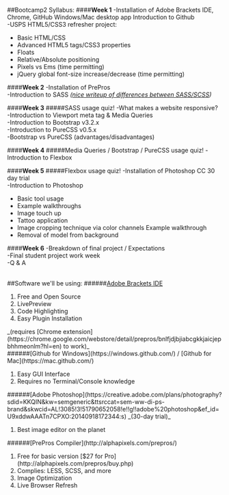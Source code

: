##Bootcamp2 Syllabus:
####__Week 1__
-Installation of Adobe Brackets IDE, Chrome, GitHub Windows/Mac desktop app Introduction to Github <br>
-USPS HTML5/CSS3 refresher project:
<ul>
    <li>Basic HTML/CSS</li>
    <li>Advanced HTML5 tags/CSS3 properties</li>
    <li>Floats</li>
    <li>Relative/Absolute positioning</li>
    <li>Pixels vs Ems (time permitting)</li>
    <li>jQuery global font-size increase/decrease (time permitting)</li>
</ul>

####__Week 2__
-Installation of PrePros <br>
-Introduction to SASS _([nice writeup of differences between SASS/SCSS](http://www.sitepoint.com/whats-difference-sass-scss/))_ <br>

####__Week 3__
#####SASS usage quiz!
-What makes a website responsive? <br>
-Introduction to Viewport meta tag & Media Queries <br>
-Introduction to Bootstrap v3.2.x <br>
-Introduction to PureCSS v0.5.x <br>
-Bootstrap vs PureCSS (advantages/disadvantages) <br>

####__Week 4__
#####Media Queries / Bootstrap / PureCSS usage quiz!
-Introduction to Flexbox <br>

####__Week 5__
#####Flexbox usage quiz!
-Installation of Photoshop CC 30 day trial <br>
-Introduction to Photoshop <br>
<ul>
    <li>Basic tool usage</li>
    <li>Example walkthroughs</li>
    <li>Image touch up</li>
    <li>Tattoo application</li>
    <li>Image cropping technique via color channels Example walkthrough</li>
    <li>Removal of model from background</li>
</ul>

####__Week 6__
-Breakdown of final project / Expectations <br>
-Final student project work week <br>
-Q & A <br> <br>

##Software we'll be using:
######[Adobe Brackets IDE](http://brackets.io/?lang=en)
<ol>
    <li>Free and Open Source</li>
    <li>LivePreview</li>
    <li>Code Highlighting</li>
    <li>Easy Plugin Installation</li>
</ol>
_(requires [Chrome extension](https://chrome.google.com/webstore/detail/prepros/bnlfjdjbjiabcgkkjaicjepbhhmeonlm?hl=en) to work)_ <br>
######[Github for Windows](https://windows.github.com/) / [Github for Mac](https://mac.github.com/)
<ol>
    <li>Easy GUI Interface</li>
    <li>Requires no Terminal/Console knowledge</li>
</ol>
######[Adobe Photoshop](https://creative.adobe.com/plans/photography?sdid=KKQIN&kw=semgeneric&ttsrccat=sem-ww-di-ps-brand&skwcid=AL!3085!3!51790652058!e!!g!!adobe%20photoshop&ef_id=U9xddwAAATn7CPXO:20140918172344:s) _(30-day trial)_
<ol>
    <li>Best image editor on the planet</li>
</ol>
######[PrePros Compiler](http://alphapixels.com/prepros/)
<ol>
    <li>Free for basic version [$27 for Pro](http://alphapixels.com/prepros/buy.php)</li>
    <li>Complies: LESS, SCSS, and more</li>
    <li>Image Optimization</li>
    <li>Live Browser Refresh</li>
</ol>